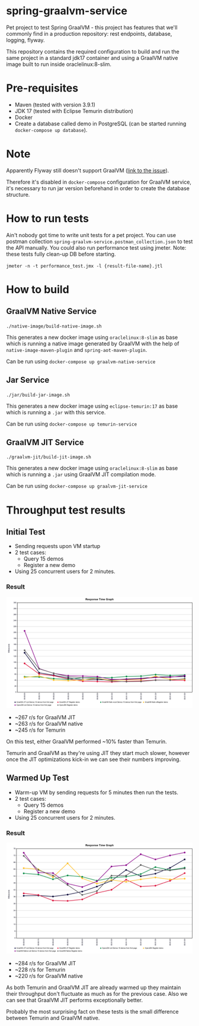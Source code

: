 # spring-graalvm-service

Pet project to test Spring GraalVM - this project has features that we'll commonly find in a production repository: rest
endpoints, database, logging, flyway.

This repository contains the required configuration to build and run the same project in a standard jdk17 container and
using a GraalVM native image built to run inside oraclelinux:8-slim.

# Pre-requisites

* Maven (tested with version 3.9.1)
* JDK 17 (tested with Eclipse Temurin distribution)
* Docker
* Create a database called demo in PostgreSQL (can be started running `docker-compose up database`).

# Note

Apparently Flyway still doesn't support GraalVM ([link to the issue](https://github.com/flyway/flyway/issues/2927)).

Therefore it's disabled in `docker-compose` configuration for GraalVM service, it's necessary to run jar version
beforehand in order to create the database structure.

# How to run tests

Ain't nobody got time to write unit tests for a pet project.
You can use postman collection `spring-graalvm-service.postman_collection.json` to test the API manually.
You could also run performance test using jmeter. Note: these tests fully clean-up DB before starting.

`jmeter -n -t performance_test.jmx -l {result-file-name}.jtl`

# How to build

## GraalVM Native Service

`./native-image/build-native-image.sh`

This generates a new docker image using `oraclelinux:8-slim` as base which is running a native image generated by
GraalVM with the help of `native-image-maven-plugin` and `spring-aot-maven-plugin`.

Can be run using `docker-compose up graalvm-native-service`

## Jar Service

`./jar/build-jar-image.sh`

This generates a new docker image using `eclipse-temurin:17` as base which is running a `.jar` with this service.

Can be run using `docker-compose up temurin-service`

## GraalVM JIT Service

`./graalvm-jit/build-jit-image.sh`

This generates a new docker image using `oraclelinux:8-slim` as base which is running a `.jar` using 
GraalVM JIT compilation mode.

Can be run using `docker-compose up graalvm-jit-service`

# Throughput test results

## Initial Test
* Sending requests upon VM startup
* 2 test cases:
  * Query 15 demos
  * Register a new demo
* Using 25 concurrent users for 2 minutes.

### Result
![initial-test-result](response-time-graph-initial.png)
* ~267 r/s for GraalVM JIT
* ~263 r/s for GraalVM native
* ~245 r/s for Temurin

On this test, either GraalVM performed ~10% faster than Temurin.

Temurin and GraalVM as they're using JIT they start much slower, however once the JIT optimizations
kick-in we can see their numbers improving. 



## Warmed Up Test
* Warm-up VM by sending requests for 5 minutes then run the tests.
* 2 test cases:
    * Query 15 demos
    * Register a new demo
* Using 25 concurrent users for 2 minutes.

### Result
![warmed-test-result](response-time-graph-warmed.png)
* ~284 r/s for GraalVM JIT
* ~228 r/s for Temurin
* ~220 r/s for GraalVM native


As both Temurin and GraalVM JIT are already warmed up they maintain their throughput don't
fluctuate as much as for the previous case. Also we can see that GraalVM JIT performs exceptionally
better.

Probably the most surprising fact on these tests is the small difference between Temurin and GraalVM 
native.